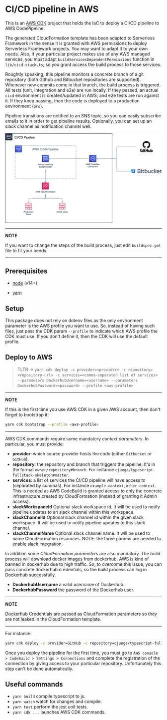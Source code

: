 # CI/CD pipeline in AWS

This is an [AWS CDK](https://aws.amazon.com/cdk/?nc1=h_ls) project that holds the IaC to deploy a CI/CD pipeline to AWS CodePipeline.

The generated CloudFormation template has been adapted to Serverless Framework in the sense it is granted with AWS permissions to deploy Serverless Framework projects. You may want to adapt it to your own needs. Also, if your particular project makes use of any AWS managed services, you must adapt `buildServicesDependentPermissions` function in `lib/cicd-stack.ts`; so you grant access the build process to those services.

Roughtly speaking, this pipeline monitors a concrete branch of a git repository (both Github and Bitbucket repositories are supported). Whenever new commits come in that branch, the build process is triggered. All tests (unit, integration and e2e) are run locally. If they passed, an actual `cicd` environment is created/updated in AWS; and e2e tests are run against it. If they keep passing, then the code is deployed to a production environment (`pro`).

Pipeline transitions are notified to an SNS topic, so you can easily subscribe emails to it in order to get pipeline results. Optionally, you can set up an slack channel as notification channel well.

![Architecture](architecture.png)

---
**NOTE**

If you want to change the steps of the build process, just edit `buildspec.yml` file to fit your needs.

---
## Prerequisites

* [node](https://nodejs.org/en/download/) (v14+)

* [yarn](https://classic.yarnpkg.com/lang/en/docs/install/)

## Setup

This package does not rely on dotenv files as the only environment parameter is the AWS profile you want to use. So, instead of having such files, just pass the CDK param `--profile` to indicate which AWS profile the CDK must use. If you don't define it, then the CDK will use the default profile.

## Deploy to AWS

> TLTR -> `yarn cdk deploy -c provider=<provider> -c repository=<repository-url> -c services=<comma-separated list of services> --parameters DockerhubUsername=<username> --parameters DockerhubPassword=<password> --profile <aws-profile>`

---
**NOTE**

If this is the first time you use AWS CDK in a given AWS account, then don't forget to bootstrap it!

```sh
yarn cdk bootstrap --profile <aws-profile>
```

---

AWS CDK commands require some mandatory _context parameters_. In particular, you must provide:

* **provider**: which source provider hosts the code (either `Bitbucket` or `GitHub`).
* **repository**: the repository and branch that triggers the pipeline. It's in the format `owner/repository#branch`. For instance `cjuega/typescript-fullstack-skeleton#master`.
* **services**: a list of services the CI/CD pipeline will have access to (separated by commas). For instance `example-context,other-context`. This is needed as AWS CodeBuild is granted access to only the concrete infrastructure created by CloudFormation (instead of granting it Admin access).
* **slackWorkspaceId** Optional slack workspace id. It will be used to notify pipeline updates to an slack channel within this workspace.
* **slackChannelId** Optional slack channel id within the given slack workspace. It will be used to notify pipeline updates to this slack channel.
* **slackChannelName** Optional slack channel name. It will be used to name CloudFormation resources. NOTE: the three params are needed to enable slack integration.

In addition some _CloudFormation parameters_ are also mandatory. The build process will download docker images from dockerhub. AWS is kind of banned in dockerhub due to high traffic. So, to overcome this issue, you can pass concrete dockerhub credentials, so the build process can log in Dockerhub successfully.

* **DockerhubUsername** a valid username of Dockerhub.
* **DockerhubPassword** the password of the Dockerhub user.

---
**NOTE**

Dockerhub Credentials are passed as CloudFormation parameters so they are not leaked in the CloudFormation template.

---

For instance:

```sh
yarn cdk deploy -c provider=GitHub -c repository=cjuega/typescript-fullstack-skeleton#master -c services=swagger-ui-docs,example-context --parameters DockerhubUsername=<username> --parameters DockerhubPassword=<password>
```

Once you deploy the pipeline for the first time, you must go to `AWS console > CodeBuild > Settings > Connections` and complete the registration of the connection by giving access to your particular repository. Unfortunately this step can't be done automatically.

## Useful commands

* `yarn build` compile typescript to js.
* `yarn watch` watch for changes and compile.
* `yarn test` perform the jest unit tests.
* `yarn cdk ...` launches AWS CDK commands.
